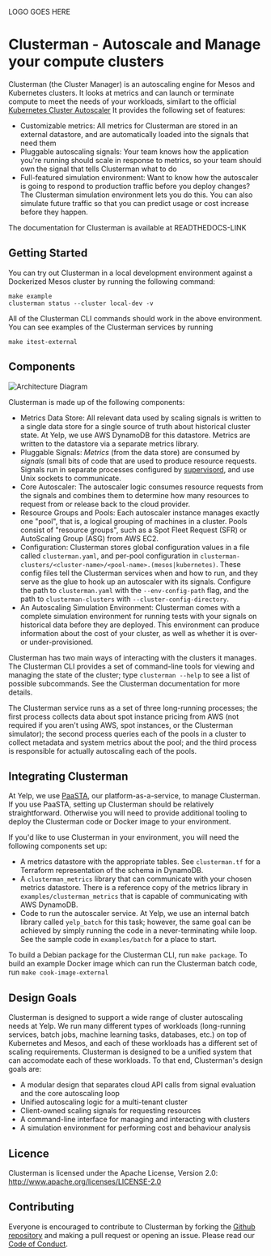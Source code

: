 LOGO GOES HERE

# Clusterman - Autoscale and Manage your compute clusters

Clusterman (the Cluster Manager) is an autoscaling engine for Mesos 
and Kubernetes clusters. It looks at metrics and can launch or terminate
compute to meet the needs of your workloads, similart to the official
[Kubernetes Cluster Autoscaler](https://github.com/kubernetes/autoscaler/tree/master/cluster-autoscaler)
It provides the following set of features:

* Customizable metrics: All metrics for Clusterman are stored in an
  external datastore, and are automatically loaded into the signals
  that need them
* Pluggable autoscaling signals: Your team knows how the application
  you're running should scale in response to metrics, so your team
  should own the signal that tells Clusterman what to do
* Full-featured simulation environment: Want to know how the autoscaler
  is going to respond to production traffic before you deploy changes?
  The Clusterman simulation environment lets you do this.  You can also
  simulate future traffic so that you can predict usage or cost increase
  before they happen.

The documentation for Clusterman is available at READTHEDOCS-LINK

## Getting Started

You can try out Clusterman in a local development environment against
a Dockerized Mesos cluster by running the following command:

    make example
    clusterman status --cluster local-dev -v

All of the Clusterman CLI commands should work in the above environment.
You can see examples of the Clusterman services by running

    make itest-external

## Components

![Architecture Diagram](https://github.com/Yelp/clusterman/blob/master/images/architecture-diagram.png?raw=true)

Clusterman is made up of the following components:

* Metrics Data Store: All relevant data used by scaling signals is written 
  to a single data store for a single source of truth about historical 
  cluster state.  At Yelp, we use AWS DynamoDB for this datastore.  Metrics are
  written to the datastore via a separate metrics library.
* Pluggable Signals: _Metrics_ (from the data store) are consumed by _signals_
  (small bits of code that are used to produce resource requests.  Signals 
  run in separate processes configured by [supervisord](http://supervisord.org),
  and use Unix sockets to communicate.
* Core Autoscaler: The autoscaler logic consumes resource requests from the 
  signals and combines them to determine how many resources to request from or 
  release back to the cloud provider.
* Resource Groups and Pools: Each autoscaler instance manages exactly one 
  "pool", that is, a logical grouping of machines in a cluster.  Pools consist 
  of "resource groups", such as a Spot Fleet Request (SFR) or AutoScaling Group
  (ASG) from AWS EC2.
* Configuration: Clusterman stores global configuration values in a file called 
  `clusterman.yaml`, and per-pool configuration in `clusterman-clusters/<cluster-name>/<pool-name>.(mesos|kubernetes)`.
  These config files tell the Clusterman services when and how to run, and they 
  serve as the glue to hook up an autoscaler with its signals.  Configure the
  path to `clusterman.yaml` with the `--env-config-path` flag, and the path to
  `clusterman-clusters` with `--cluster-config-directory`.
* An Autoscaling Simulation Environment: Clusterman comes with a complete 
  simulation environment for running tests with your signals on historical data
  before they are deployed.  This environment can produce information about the
  cost of your cluster, as well as whether it is over- or under-provisioned.

Clusterman has two main ways of interacting with the clusters it manages.  The 
Clusterman CLI provides a set of command-line tools for viewing and managing 
the state of the cluster; type `clusterman --help` to see a list of possible 
subcommands.  See the Clusterman documentation for more details.

The Clusterman service runs as a set of three long-running processes; the first 
process collects data about spot instance pricing from AWS (not required if you
aren't using AWS, spot instances, or the Clusterman simulator); the second 
process queries each of the pools in a cluster to collect metadata and system
metrics about the pool; and the third process is responsible for actually 
autoscaling each of the pools.

## Integrating Clusterman

At Yelp, we use [PaaSTA](https://github.com/Yelp/PaaSTA), our 
platform-as-a-service, to manage Clusterman.  If you use PaaSTA, setting up
Clusterman should be relatively straightforward.  Otherwise you will need
to provide additional tooling to deploy the Clusterman code or Docker image
to your environment.

If you'd like to use Clusterman in your environment, you will need the 
following components set up:

* A metrics datastore with the appropriate tables.
  See `clusterman.tf` for a Terraform representation of the schema in DynamoDB.
* A `clusterman_metrics` library that can communicate with your chosen metrics 
  datastore.  There is a reference copy of the metrics library in `examples/clusterman_metrics` 
  that is capable of communicating with AWS DynamoDB.
* Code to run the autoscaler service. At Yelp, we use an internal
  batch library called `yelp_batch` for this task; however, the same goal
  can be achieved by simply running the code in a never-terminating while
  loop.  See the sample code in `examples/batch` for a place to start.

To build a Debian package for the Clusterman CLI, run `make package`.  To build
an example Docker image which can run the Clusterman batch code, run `make cook-image-external`

## Design Goals

Clusterman is designed to support a wide range of cluster autoscaling needs at 
Yelp.  We run many different types of workloads (long-running services, batch
jobs, machine learning tasks, databases, etc.) on top of Kubernetes and Mesos,
and each of these workloads has a different set of scaling requirements.
Clusterman is designed to be a unified system that can accomodate each of these
workloads.  To that end, Clusterman's design goals are:

* A modular design that separates cloud API calls from signal evaluation and 
  the core autoscaling loop
* Unified autoscaling logic for a multi-tenant cluster
* Client-owned scaling signals for requesting resources
* A command-line interface for managing and interacting with clusters
* A simulation environment for performing cost and behaviour analysis

## Licence

Clusterman is licensed under the Apache License, Version 2.0: http://www.apache.org/licenses/LICENSE-2.0

## Contributing

Everyone is encouraged to contribute to Clusterman by forking the
[Github repository](http://github.com/Yelp/clusterman) and making a pull request or
opening an issue.  Please read our [Code of Conduct](https://github.com/Yelp/clusterman/code-of-conduct.md).
